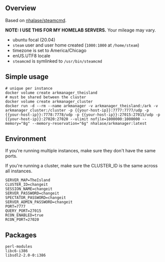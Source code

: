 ## Overview

Based on [nhalase/steamcmd](https://hub.docker.com/repository/docker/nhalase/steamcmd).

**NOTE: I USE THIS FOR MY HOMELAB SERVERS.** Your mileage may vary.

- ubuntu focal (20.04)
- `steam` user and user home created (`1000:1000` at `/home/steam`)
- timezone is set to America/Chicago
- enUS.UTF8 locale
- `steamcmd` is symlinked to `/usr/bin/steamcmd`

## Simple usage

```
# unique per instance
docker volume create arkmanager_theisland
# must be shared between the cluster
docker volume create arkmanager_cluster
docker run -d --rm --name arkmanager -v arkmanager_theisland:/ark -v arkmanager_cluster:/cluster -p {{your-host-ip}}:7777:7777/udp -p {{your-host-ip}}:7778:7778/udp -p {{your-host-ip}}:27015:27015/udp -p {{your-host-ip}}:27020:27020 --ulimit nofile=1000000:1000000 --memory="8g" --memory-reservation="6g" nhalase/arkmanager:latest
```

## Environment

If you're running multiple instances, make sure they don't have the same ports.

If you're running a cluster, make sure the CLUSTER_ID is the same across all instances.

```
SERVER_MAP=TheIsland
CLUSTER_ID=changeit
SESSION_NAME=changeit
SERVER_PASSWORD=changeit
SPECTATOR_PASSWORD=changeit
SERVER_ADMIN_PASSWORD=changeit
PORT=7777
QUERY_PORT=27015
RCON_ENABLED=true
RCON_PORT=27020
```

## Packages

```
perl-modules
libc6-i386
libsdl2-2.0-0:i386
```
